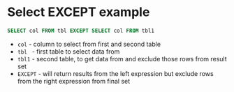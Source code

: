 # Select EXCEPT example

```sql
SELECT col FROM tbl EXCEPT SELECT col FROM tbl1
```

- `col` - column to select from first and second table
- `tbl ` - first table to select data from
- `tbl1` - second table, to get data from and exclude those rows from result set
- `EXCEPT` - will return results from the left expression but exclude rows from the right expression from final set



